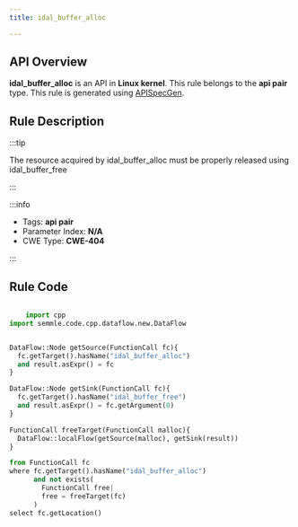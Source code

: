 ```yaml
---
title: idal_buffer_alloc

---
```



## API Overview
**idal_buffer_alloc** is an API in **Linux kernel**. This rule belongs to the **api pair** type. This rule is generated using [APISpecGen](../../tools/APISpecGen).
## Rule Description

:::tip

The resource acquired by idal_buffer_alloc must be properly released using idal_buffer_free

:::

:::info

- Tags: **api pair**
- Parameter Index: **N/A**
- CWE Type: **CWE-404**

:::

## Rule Code
```python

    import cpp
import semmle.code.cpp.dataflow.new.DataFlow


DataFlow::Node getSource(FunctionCall fc){
  fc.getTarget().hasName("idal_buffer_alloc")
  and result.asExpr() = fc
}

DataFlow::Node getSink(FunctionCall fc){
  fc.getTarget().hasName("idal_buffer_free")
  and result.asExpr() = fc.getArgument(0)
}

FunctionCall freeTarget(FunctionCall malloc){
  DataFlow::localFlow(getSource(malloc), getSink(result))
}

from FunctionCall fc
where fc.getTarget().hasName("idal_buffer_alloc")
      and not exists(
        FunctionCall free| 
        free = freeTarget(fc)
      )
select fc.getLocation()

    
```